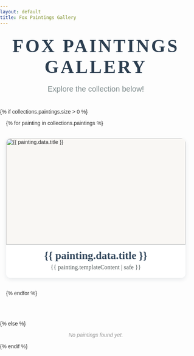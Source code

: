 ```yaml
---
layout: default
title: Fox Paintings Gallery
---
```


<!-- Google Fonts -->
<link href="https://fonts.googleapis.com/css2?family=Playfair+Display&family=Montserrat&display=swap" rel="stylesheet" />

<style>
  body {
    background: url('/assets/1000143373_dimmed.png') no-repeat center center fixed;
    background-size: cover;
    color: #333;
    font-family: 'Montserrat', sans-serif;
    margin: 0;
    padding: 0;
  }

  .gallery-title {
    font-family: 'Playfair Display', serif;
    font-weight: 700;
    font-size: 3rem;
    letter-spacing: 0.1em;
    text-transform: uppercase;
    text-align: center !important;
    margin: 1.5rem 0 0.25rem 0;
    color: #2c3e50;
  }

  .gallery-subtitle {
    font-family: 'Montserrat', sans-serif;
    font-weight: 300;
    font-size: 1.25rem;
    text-align: center !important;
    color: #7f8c8d;
    margin-bottom: 2.5rem;
  }

  .gallery-grid {
    max-width: 1200px;
    margin: 0 auto 4rem;
    padding: 0 1rem;
    display: grid;
    gap: 2rem;
    grid-template-columns: repeat(auto-fit, minmax(300px, 1fr));
  }

  @media (max-width: 900px) {
    .gallery-grid {
      grid-template-columns: repeat(auto-fit, minmax(250px, 1fr));
    }
  }

  @media (max-width: 600px) {
    .gallery-grid {
      grid-template-columns: 1fr;
    }
  }

  .painting-item {
    background: #fff;
    border-radius: 12px;
    box-shadow: 0 4px 12px rgba(44, 62, 80, 0.1);
    overflow: hidden;
    display: flex;
    flex-direction: column;
    transition: transform 0.3s ease, box-shadow 0.3s ease;
    height: 100%;
    width: 100%;
    cursor: pointer;
  }

  .painting-item:hover {
    transform: scale(1.03);
    box-shadow: 0 12px 30px rgba(44, 62, 80, 0.2);
  }

  .painting-image {
    width: 100%;
    height: 280px;
    object-fit: contain;
    background-color: #f9f7f4;
    border-bottom: 1px solid #ecf0f1;
    flex-shrink: 0;
  }

  .painting-footer {
    padding: 0.75rem 1rem 1rem;
    flex-grow: 1;
    display: flex;
    flex-direction: column;
    justify-content: flex-start;
  }

  .painting-title {
    font-family: 'Playfair Display', serif;
    font-size: 1.75rem;
    color: #34495e;
    margin: 0 0 0.3rem 0;
    text-align: center;
  }

  .painting-description {
    font-family: 'Playfair Display', serif;
    font-size: 1rem;
    line-height: 1.4;
    color: #4d5656;
    margin: 0;
    text-align: center;
  }

  .painting-description p {
    margin: 0;
  }

  /* Modal styles (centered) */
  #imageModal {
    position: fixed;
    display: none;
    justify-content: center;
    align-items: center;
    z-index: 9999;
    top: 0;
    left: 0;
    width: 100%;
    height: 100%;
    background-color: rgba(0, 0, 0, 0.8);
  }

  #imageModal img {
    max-width: 90vw;
    max-height: 80vh;
    border-radius: 12px;
    box-shadow: 0 0 20px rgba(255, 255, 255, 0.2);
    transition: transform 0.3s ease;
  }

  #closeModal {
    position: absolute;
    top: 1rem;
    right: 1rem;
    font-size: 2rem;
    color: #fff;
    cursor: pointer;
    z-index: 10000;
  }

  @media (max-width: 600px) {
    .painting-image {
      height: 180px;
    }

    .gallery-title {
      font-size: 2.2rem;
    }

    .gallery-subtitle {
      font-size: 1rem;
    }

    #imageModal img {
      max-width: 95vw;
      max-height: 75vh;
    }

    #closeModal {
      font-size: 1.75rem;
      top: 0.75rem;
      right: 0.75rem;
    }
  }
</style>

<h1 class="gallery-title">Fox Paintings Gallery</h1>
<p class="gallery-subtitle">Explore the collection below!</p>

{% if collections.paintings.size > 0 %}
  <div class="gallery-grid">
    {% for painting in collections.paintings %}
      <article class="painting-item">
        <img src="{{ painting.data.image }}" alt="{{ painting.data.title }}" class="painting-image" onclick="openModal(this)" />
        <div class="painting-footer">
          <h2 class="painting-title">{{ painting.data.title }}</h2>
          <div class="painting-description">
            {{ painting.templateContent | safe }}
          </div>
        </div>
      </article>
    {% endfor %}
  </div>
{% else %}
  <p style="text-align: center; font-family: 'Montserrat', sans-serif; color: #999; font-style: italic;">
    No paintings found yet.
  </p>
{% endif %}

<!-- Modal structure -->
<div id="imageModal">
  <span id="closeModal">&times;</span>
  <img id="modalImg" src="" alt="Preview" />
</div>

<script>
  function openModal(img) {
    const modal = document.getElementById("imageModal");
    const modalImg = document.getElementById("modalImg");
    modal.style.display = "flex";
    modalImg.src = img.src;
    modalImg.alt = img.alt;
  }

  function closeModal() {
    document.getElementById("imageModal").style.display = "none";
  }

  document.getElementById("closeModal").addEventListener("click", closeModal);

  document.getElementById("imageModal").addEventListener("click", function (e) {
    if (e.target === this) {
      closeModal();
    }
  });

  document.addEventListener("keydown", function (event) {
    if (event.key === "Escape") {
      closeModal();
    }
  });
</script>
